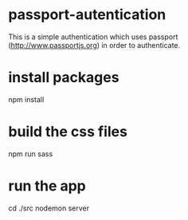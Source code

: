 # passport-autentication
This is a simple authentication which uses passport (http://www.passportjs.org) in order to authenticate.

# install packages
npm install

# build the css files
npm run sass

# run the app
cd ./src
nodemon server



